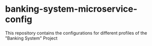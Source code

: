 ﻿# banking-system-microservice-config

This repository contains the configurations for different profiles of the "Banking System" Project
